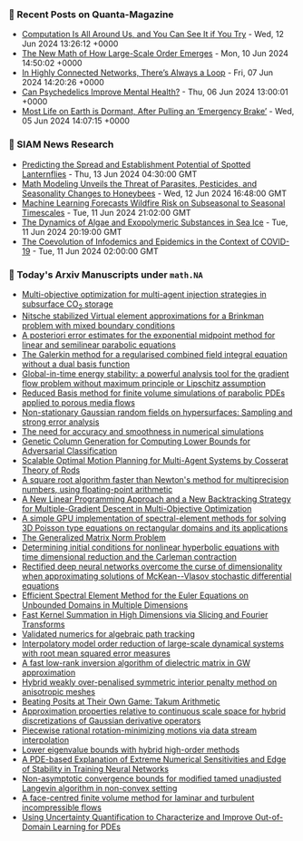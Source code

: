 ### 📝 Recent Posts on Quanta-Magazine
<!-- quanta starts -->
* <a href="https://www.quantamagazine.org/computation-is-all-around-us-and-you-can-see-it-if-you-try-20240612/">Computation Is All Around Us, and You Can See It if You Try</a> - Wed, 12 Jun 2024 13:26:12 +0000
* <a href="https://www.quantamagazine.org/the-new-math-of-how-large-scale-order-emerges-20240610/">The New Math of How Large-Scale Order Emerges</a> - Mon, 10 Jun 2024 14:50:02 +0000
* <a href="https://www.quantamagazine.org/in-highly-connected-networks-theres-always-a-loop-20240607/">In Highly Connected Networks, There’s Always a Loop</a> - Fri, 07 Jun 2024 14:20:26 +0000
* <a href="https://www.quantamagazine.org/can-psychedelics-improve-mental-health-20240606/">Can Psychedelics Improve Mental Health?</a> - Thu, 06 Jun 2024 13:00:01 +0000
* <a href="https://www.quantamagazine.org/most-life-on-earth-is-dormant-after-pulling-an-emergency-brake-20240605/">Most Life on Earth is Dormant, After Pulling an ‘Emergency Brake’</a> - Wed, 05 Jun 2024 14:07:15 +0000
<!-- quanta ends -->

### 📝 SIAM News Research
<!-- siam-news starts -->
* <a href="https://sinews.siam.org/Details-Page/predicting-the-spread-and-establishment-potential-of-spotted-lanternflies">Predicting the Spread and Establishment Potential of Spotted Lanternflies</a> - Thu, 13 Jun 2024 04:30:00 GMT
* <a href="https://sinews.siam.org/Details-Page/math-modeling-unveils-the-threat-of-parasites-pesticides-and-seasonality-changes-to-honeybees">Math Modeling Unveils the Threat of Parasites, Pesticides, and Seasonality Changes to Honeybees</a> - Wed, 12 Jun 2024 16:48:00 GMT
* <a href="https://sinews.siam.org/Details-Page/machine-learning-forecasts-wildfire-risk-on-subseasonal-to-seasonal-timescales">Machine Learning Forecasts Wildfire Risk on Subseasonal to Seasonal Timescales</a> - Tue, 11 Jun 2024 21:02:00 GMT
* <a href="https://sinews.siam.org/Details-Page/the-dynamics-of-algae-and-exopolymeric-substances-in-sea-ice">The Dynamics of Algae and Exopolymeric Substances in Sea Ice</a> - Tue, 11 Jun 2024 20:19:00 GMT
* <a href="https://sinews.siam.org/Details-Page/the-coevolution-of-infodemics-and-epidemics-in-the-context-of-covid-19">The Coevolution of Infodemics and Epidemics in the Context of COVID-19</a> - Tue, 11 Jun 2024 02:00:00 GMT
<!-- siam-news ends -->

### 📝 Today's Arxiv Manuscripts under ``math.NA``
<!-- arxiv-math-na starts -->
* <a href="https://arxiv.org/abs/2406.07711">Multi-objective optimization for multi-agent injection strategies in subsurface CO$_2$ storage</a>
* <a href="https://arxiv.org/abs/2406.07724">Nitsche stabilized Virtual element approximations for a Brinkman problem with mixed boundary conditions</a>
* <a href="https://arxiv.org/abs/2406.07789">A posteriori error estimates for the exponential midpoint method for linear and semilinear parabolic equations</a>
* <a href="https://arxiv.org/abs/2406.07924">The Galerkin method for a regularised combined field integral equation without a dual basis function</a>
* <a href="https://arxiv.org/abs/2406.07941">Global-in-time energy stability: a powerful analysis tool for the gradient flow problem without maximum principle or Lipschitz assumption</a>
* <a href="https://arxiv.org/abs/2406.07950">Reduced Basis method for finite volume simulations of parabolic PDEs applied to porous media flows</a>
* <a href="https://arxiv.org/abs/2406.08185">Non-stationary Gaussian random fields on hypersurfaces: Sampling and strong error analysis</a>
* <a href="https://arxiv.org/abs/2406.08257">The need for accuracy and smoothness in numerical simulations</a>
* <a href="https://arxiv.org/abs/2406.08331">Genetic Column Generation for Computing Lower Bounds for Adversarial Classification</a>
* <a href="https://arxiv.org/abs/2406.07684">Scalable Optimal Motion Planning for Multi-Agent Systems by Cosserat Theory of Rods</a>
* <a href="https://arxiv.org/abs/2406.07751">A square root algorithm faster than Newton's method for multiprecision numbers, using floating-point arithmetic</a>
* <a href="https://arxiv.org/abs/2406.08147">A New Linear Programming Approach and a New Backtracking Strategy for Multiple-Gradient Descent in Multi-Objective Optimization</a>
* <a href="https://arxiv.org/abs/2310.00226">A simple GPU implementation of spectral-element methods for solving 3D Poisson type equations on rectangular domains and its applications</a>
* <a href="https://arxiv.org/abs/2310.00605">The Generalized Matrix Norm Problem</a>
* <a href="https://arxiv.org/abs/2312.01179">Determining initial conditions for nonlinear hyperbolic equations with time dimensional reduction and the Carleman contraction</a>
* <a href="https://arxiv.org/abs/2312.07042">Rectified deep neural networks overcome the curse of dimensionality when approximating solutions of McKean--Vlasov stochastic differential equations</a>
* <a href="https://arxiv.org/abs/2401.05624">Efficient Spectral Element Method for the Euler Equations on Unbounded Domains in Multiple Dimensions</a>
* <a href="https://arxiv.org/abs/2401.08260">Fast Kernel Summation in High Dimensions via Slicing and Fourier Transforms</a>
* <a href="https://arxiv.org/abs/2401.17973">Validated numerics for algebraic path tracking</a>
* <a href="https://arxiv.org/abs/2403.08894">Interpolatory model order reduction of large-scale dynamical systems with root mean squared error measures</a>
* <a href="https://arxiv.org/abs/2403.12340">A fast low-rank inversion algorithm of dielectric matrix in GW approximation</a>
* <a href="https://arxiv.org/abs/2404.15288">Hybrid weakly over-penalised symmetric interior penalty method on anisotropic meshes</a>
* <a href="https://arxiv.org/abs/2404.18603">Beating Posits at Their Own Game: Takum Arithmetic</a>
* <a href="https://arxiv.org/abs/2405.05095">Approximation properties relative to continuous scale space for hybrid discretizations of Gaussian derivative operators</a>
* <a href="https://arxiv.org/abs/2405.14229">Piecewise rational rotation-minimizing motions via data stream interpolation</a>
* <a href="https://arxiv.org/abs/2406.06244">Lower eigenvalue bounds with hybrid high-order methods</a>
* <a href="https://arxiv.org/abs/2206.02001">A PDE-based Explanation of Extreme Numerical Sensitivities and Edge of Stability in Training Neural Networks</a>
* <a href="https://arxiv.org/abs/2207.02600">Non-asymptotic convergence bounds for modified tamed unadjusted Langevin algorithm in non-convex setting</a>
* <a href="https://arxiv.org/abs/2403.01496">A face-centred finite volume method for laminar and turbulent incompressible flows</a>
* <a href="https://arxiv.org/abs/2403.10642">Using Uncertainty Quantification to Characterize and Improve Out-of-Domain Learning for PDEs</a>
<!-- arxiv-math-na ends -->
